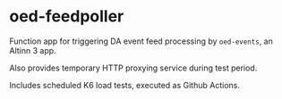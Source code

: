 # oed-feedpoller
Function app for triggering DA event feed processing by `oed-events`, an Altinn 3 app.

Also provides temporary HTTP proxying service during test period.

Includes scheduled K6 load tests, executed as Github Actions.
